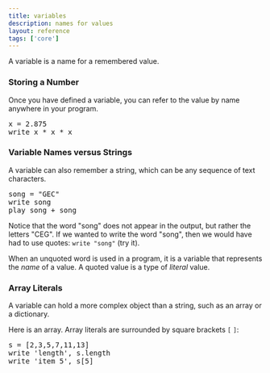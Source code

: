 ```yaml
---
title: variables
description: names for values
layout: reference
tags: ['core']
---
```


A variable is a name for a remembered value.

<h3>Storing a Number</h3>

Once you have defined a variable, you can refer to the value
by name anywhere in your program.

<pre class="jumbo">
x = 2.875
write x * x * x
</pre>

<h3>Variable Names versus Strings</h3>

A variable can also remember a string, which can be
any sequence of text characters.

<pre class="jumbo">
song = "GEC"
write song
play song + song
</pre>

Notice that the word "song" does not appear in the output,
but rather the letters "CEG".  If we wanted to write the word
"song", then we would have had to use quotes: `write "song"`
(try it).

When an unquoted word is used in a program, it is a
variable that represents the <em>name</em> of a value.
A quoted value is a type of <em>literal</em> value.

<h3>Array Literals</h3>

A variable can hold a more complex object than a string,
such as an array or a dictionary.

Here is an array.  Array literals are surrounded by
square brackets `[` `]`:

<pre class="jumbo">
s = [2,3,5,7,11,13]
write 'length', s.length
write 'item 5', s[5]
</pre>
